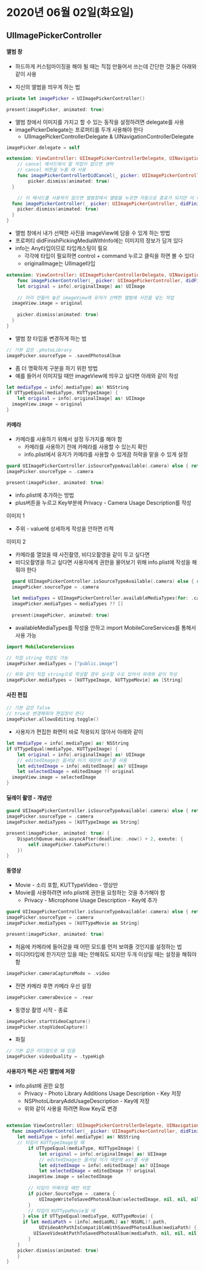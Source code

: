 # 2020년 06월 02일(화요일)



## UIImagePickerController



#### 앨범 창

* 하드하게 커스텀마이징을 해야 될 때는 직접 만들어서 쓰는데 간단한 것들은 아래와 같이 사용

* 자신의 앨범을 띄우게 하는 법
```swift
private let imagePicker = UIImagePickerController()

present(imagePicker, animated: true)
```

* 앨범 창에서 이미지를 가지고 할 수 있는 동작을 설정하려면 delegate를 사용
* imagePickerDelegate는 프로퍼티를 두개 사용해야 한다
	* UIImagePickerControllerDelegate & UINavigationControllerDelegate
```swift
imagePicker.delegate = self

extension: ViewController: UIImagePickerControllerDelegate, UINavigationControllerDelegate {
	// cancel 메서드에서 할 작업이 없으면 생략
	// cancel 버튼을 누를 때 사용
	func imagePickerControllerDidCancel(_ picker: UIImagePickerController) {
		picker.dismiss(animated: true)
  }

	// 이 메서드를 사용하지 않으면 앨범창에서 앨범을 누르면 자동으로 종료가 되지만 이 메서드를 사용하면 직접 dismiss를 해줘야 한다
  func imagePickerController(_ picker: UIImagePickerController, didFinishPickingMediaWithInfo info: [UIImagePickerController.InfoKey : Any]) {
	picker.dismiss(animated: true)
  }
}
```

* 앨범 창에서 내가 선택한 사진을 imageView에 담을 수 있게 하는 방법
* 프로퍼티 didFinishPickingMediaWithInfo에는 이미지의 정보가 담겨 있다
* info는 Any타입이므로 타입캐스팅이 필요
	* 각각에 타입이 필요하면 control + command 누르고 클릭을 하면 볼 수 있다
	* originalImage는 UIImage타입
```swift
extension: ViewController: UIImagePickerControllerDelegate, UINavigationControllerDelegate {
	func imagePickerController(_ picker: UIImagePickerController, didFinishPickingMediaWithInfo info: [UIImagePickerController.InfoKey : Any]) {
	let original = info[.originalImage] as! UIImage
	
	// 미리 만들어 놓은 imageView에 유저가 선택한 앨범에 사진을 넣는 작업
  imageView.image = original
	
	picker.dismiss(animated: true)
  }
}
```

* 앨범 창 타입을 변경하게 하는 법
```swift
// 기본 값은 .photoLibrary
imagePicker.sourceType = .savedPhotosAlbum
```

* 좀 더 명확하게 구분을 하기 위한 방법
* 예를 들어서 이미지일 때만 imageView에 띄우고 싶다면 아래와 같이 작성
```swift
let mediaType = info[.mediaType] as! NSString
if UTTypeEqual(mediaType, KUTTypeImage) {
	let original = info[.originalImage] as! UIImage
  imageView.image = original
}
```



#### 카메라

* 카메라를 사용하기 위해서 설정 두가지를 해야 함
	* 카메라를 사용하기 전에 카메라를 사용할 수 있는지 확인
	* info.plist에서 유저가 카메라를 사용할 수 있게끔 허락을 맡을 수 있게 설정
```swift
guard UIImagePickerController.isSourceTypeAvailable(.camera) else { return }
imagePicker.sourceType = .camera

present(imagePicker, animated: true)
```

* info.plist에 추가하는 방법
* plus버튼을 누르고 Key부분에 Privacy - Camera Usage Description를 작성

이미지 1

* 주위 - value에 상세하게 작성을 안하면 리젝

이미지 2

* 카메라를 열었을 때 사진촬영, 비디오촬영을 같이 두고 싶다면
* 비디오촬영을 하고 싶다면 사용자에게 권한을 물어보기 위해 info.plist에 작성을 해줘야 한다
```swift
  guard UIImagePickerController.isSourceTypeAvailable(.camera) else { return }
  imagePicker.sourceType = .camera
    
  let mediaTypes = UIImagePickerController.availableMediaTypes(for: .camera)
  imagePicker.mediaTypes = mediaTypes ?? []
    
  present(imagePicker, animated: true)
```

* availableMediaTypes를 작성을 안하고 import MobileCoreServices를 통해서 사용 가능
```swift
import MobileCoreServices

// 직접 string 작성도 가능
imagePicker.mediaTypes = ["public.image"]

// 위와 같이 직접 string으로 작성할 경우 실수할 수도 있어서 와래와 같이 작성
imagePicker.mediaTypes = [kUTTypeImage, kUTTypeMovie] as [String]
```



#### 사진 편집

```swift
// 기본 값은 false
// true로 변경해줘야 편집창이 뜬다
imagePicker.allowsEditing.toggle()
```

* 사용자가 편집한 화면이 바로 적용되지 않아서 아래와 같이
```swift
let mediaType = info[.mediaType] as! NSString
if UTTypeEqual(mediaType, KUTTypeImage) {
	let original = info[.originalImage] as! UIImage
	// editedImage는 옵셔널 이기 때문에 as?를 사용
	let editedImage = info[.editedImage] as? UIImage
	let selectedImage = editedImage ?? original
  imageView.image = selectedImage
}
```

#### 딜레이 촬영 - 개념만

```swift
guard UIImagePickerController.isSourceTypeAvailable(.camera) else { return }
imagePicker.sourceType = .camera
imagePicker.mediaTypes = [kUTTypeImage as String]

present(imagePicker, animated: true) {
	DispatchQueue.main.asyncAfter(deadline: .now() + 2, exeute: {
		self.imagePicker.takePicture()
	})
}
```



#### 동영상

* Movie - 소리 포함, KUTTypeVideo - 영상만
* Movie를 사용하려면 info.plist에 권한을 요청하는 것을 추가해야 함
	* Privacy - Microphone Usage Description - Key에 추가

```swift
guard UIImagePickerController.isSourceTypeAvailable(.camera) else { return }
imagePicker.sourceType = .camera
imagePicker.mediaTypes = [kUTTypeMovie as String]

present(imagePicker, animated: true)
```


* 처음에 카메라에 들어갔을 때 어떤 모드를 먼저 보여줄 것인지를 설정하는 법
* 미디어타입에 한가지만 있을 때는 안해줘도 되지만 두개 이상일 때는 설정을 해줘야함
```swift
imagePicker.cameraCaptureMode = .video
```

* 전면 카메라 후면 카메라 우선 설정
```swift
imagePicker.cameraDevice = .rear 
```

* 동영상 촬영 시작 - 종료
```swift
imagePicker.startVideoCapture()
imagePicker.stopVideoCapture()
```

* 화질
```swift
// 기본 값은 미디엄으로 돼 있음
imagePicker.videoQuality = .typeHigh
```



#### 사용자가 찍은 사진 앨범에 저장

* info.plist에 권한 요청
	* Privacy - Photo Library Additions Usage Description - Key 저장
	* NSPhotoLibraryAddUsageDescription - Key에 저장
	* 위와 같이 사용을 하려면 Row Key로 변경

```swift

extension ViewController: UIImagePickerControllerDelegate, UINavigationControllerDelegate {
  func imagePickerController(_ picker: UIImagePickerController, didFinishPickingMediaWithInfo info: [UIImagePickerController.InfoKey : Any]) {
    let mediaType = info[.mediaType] as! NSString
    // 타입이 KUTTypeImage일 때
		if UTTypeEqual(mediaType, KUTTypeImage) {
			let original = info[.originalImage] as! UIImage
			// editedImage는 옵셔널 이기 때문에 as?를 사용
			let editedImage = info[.editedImage] as? UIImage
			let selectedImage = editedImage ?? original
  		imageView.image = selectedImage
  
  		// 타입이 카메라일 때만 저장
  		if picker.SourceType = .camera {
  			UIImageWriteToSavedPhotosAlbum(selectedImage, nil, nil, nil)
  		}
     	// 타입이 KUTTypeMovie일 때
 	  } else if UTTypeEqual(mediaType, KUTTypeMovie) {
      if let mediaPath = (info[.mediaURL] as? NSURL)?.path, 
     		UIVideoAtPathIsCompatibleWithSavedPhotosAlbum(mediaPath) {
          UISaveVideoAtPathToSavedPhotosAlbum(mediaPath, nil, nil, nil)
        }
    }
    picker.dismiss(animated: true)
	}
}
```